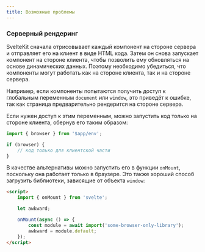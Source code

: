 ```yaml
---
title: Возможные проблемы
---
```


### Серверный рендеринг

SvelteKit сначала отрисовывает каждый компонент на стороне сервера и отправляет его на клиент в виде HTML кода. Затем он снова запускает компонент на стороне клиента, чтобы позволить ему обновляться на основе динамических данных. Поэтому необходимо убедиться, что компоненты могут работать как на стороне клиента, так и на стороне сервера.

Например, если компоненты попытаются получить доступ к глобальным переменным `document` или `window`, это приведёт к ошибке, так как страница предварительно рендерится на стороне сервера.

Если нужен доступ к этим переменным, можно запустить код только на стороне клиента, обернув его таким образом:

```js
import { browser } from '$app/env';

if (browser) {
	// код только для клиентской части
}
```

В качестве альтернативы можно запустить его в функции `onMount`, поскольку она работает только в браузере. Это также хороший способ загрузить библиотеки, зависящие от объекта `window`:

```html
<script>
	import { onMount } from 'svelte';

	let awkward;

	onMount(async () => {
		const module = await import('some-browser-only-library');
		awkward = module.default;
	});
</script>
```
